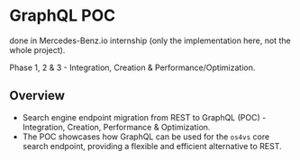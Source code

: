 # GraphQL POC

done in Mercedes-Benz.io internship (only the implementation here, not the whole project).

Phase 1, 2 & 3 - Integration, Creation & Performance/Optimization.

## Overview

- Search engine endpoint migration from REST to GraphQL (POC) - Integration, Creation, Performance & Optimization.
- The POC showcases how GraphQL can be used for the `os4vs` core search endpoint, providing a flexible and efficient alternative to REST.


